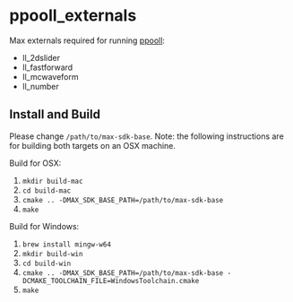 # ppooll_externals

Max externals required for running [ppooll](https://github.com/ppooll-dev/ppooll):

- ll_2dslider
- ll_fastforward
- ll_mcwaveform
- ll_number


## Install and Build

Please change `/path/to/max-sdk-base`.
Note: the following instructions are for building both targets on an OSX machine.

Build for OSX:
1. `mkdir build-mac`
2. `cd build-mac`
3. `cmake .. -DMAX_SDK_BASE_PATH=/path/to/max-sdk-base`
4. `make`

Build for Windows:
1. `brew install mingw-w64`
2. `mkdir build-win`
3. `cd build-win`
4. `cmake .. -DMAX_SDK_BASE_PATH=/path/to/max-sdk-base -DCMAKE_TOOLCHAIN_FILE=WindowsToolchain.cmake` 
5. `make`